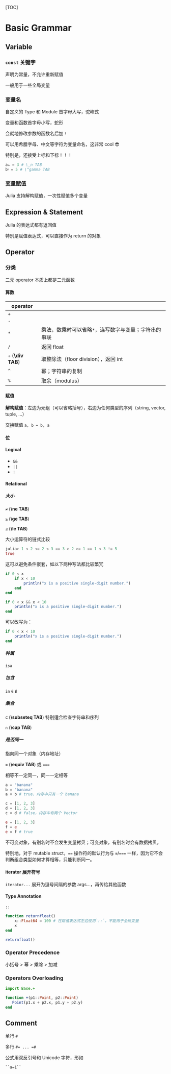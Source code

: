 

[TOC]

# Basic Grammar

## Variable

### `const` 关键字

声明为常量，不允许重新赋值

一般用于一些全局变量

### 变量名

自定义的 Type 和 Module 首字母大写，驼峰式

变量和函数首字母小写，蛇形

会就地修改参数的函数名后加 `!`



可以用希腊字母、中文等字符为变量命名，这非常 cool 😎

特别是，还接受上标和下标！！！

```julia
aₙ = 3 # \_n TAB
bᵞ = 5 # \^gamma TAB
```



### 变量赋值

Julia 支持解构赋值，一次性赋值多个变量



## Expression & Statement

Julia 的表达式都有返回值

特别是赋值表达式，可以直接作为 return 的对象



## Operator

### 分类

二元 operator 本质上都是二元函数

#### 算数

| operator           |                                                       |
| ------------------ | ----------------------------------------------------- |
| `+`                |                                                       |
| `-`                |                                                       |
| `*`                | 乘法，数乘时可以省略`*`，连写数字与变量；字符串的串联 |
| `/`                | 返回 float                                            |
| `÷` (**\div TAB**) | 取整除法（floor division），返回 int                  |
| `^`                | 幂；字符串的复制                                      |
| `%`                | 取余（modulus）                                       |

#### 赋值

**解构赋值**：左边为元组（可以省略括号），右边为任何类型的序列（string, vector, tuple, …）

交换赋值 `a, b = b, a`

#### 位

#### Logical

- `&&`
- `||`
- `!`

#### Relational

##### 大小

`≠` (**\ne TAB**)

`≥` (**\ge TAB**)

`≤` (**\le TAB**)


大小运算符的链式比较

```julia
julia> 1 < 2 <= 2 < 3 == 3 > 2 >= 1 == 1 < 3 != 5
true
```

这可以避免条件嵌套，如以下两种写法都比较繁冗

```julia
if 0 < x
    if x < 10
        println("x is a positive single-digit number.")
    end
end

if 0 < x && x < 10
    println("x is a positive single-digit number.")
end
```

可以改写为：

```julia
if 0 < x < 10
    println("x is a positive single-digit number.")
end
```

##### 种属

`isa`

##### 包含

`in` `∈` `∉`

##### 集合

`⊆` (**\subseteq TAB**) 特别适合检查字符串和序列

`∩` (**\cap TAB**)

##### 是否同一

指向同一个对象（内存地址）

`≡` (**\equiv TAB**) 或 `===`

相等不一定同一，同一一定相等

```julia
a = "banana" 
b = "banana"
a ≡ b # true，内存中只有一个 banana

c = [1, 2, 3]
d = [1, 2, 3]
c ≡ d # false，内存中有两个 Vector

e = [1, 2, 3]
f = e
e ≡ f # true
```

不可变对象，有别名时不会发生变量拷贝；可变对象，有别名时会有数据拷贝。


特别地，对于 mutable struct，`==` 操作符的默认行为与 `≡`/`===` 一样，因为它不会判断组合类型如何才算相等，只能判断同一。

#### iterator 展开符号

`iterator...` 展开为逗号间隔的参数 args…，再传给其他函数

#### Type Annotation

`::`

```julia
function returnfloat()
    x::Float64 = 100 # 在赋值表达式左边使用`::`，不能用于全局变量
    x
end

returnfloat()
```

### Operator Precedence

小括号 > 幂 > 乘除 > 加减

### Operators Overloading

```julia
import Base.+

function +(p1::Point, p2::Point)
   Point(p1.x + p2.x, p1.y + p2.y) 
end
```



## Comment

单行 `#`

多行 `#= ... =#`



公式用双反引号和 Unicode 字符，形如

```markdown
``α=1``
```



